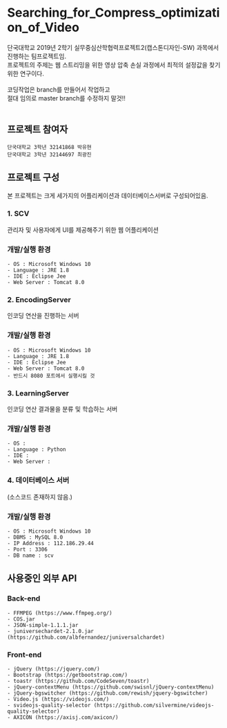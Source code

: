 # Searching_for_Compress_optimization_of_Video
단국대학교 2019년 2학기 실무중심산학협력프로젝트2(캡스톤디자인-SW) 과목에서 진행하는 팀프로젝트임.<br>
프로젝트의 주제는 웹 스트리밍을 위한 영상 압축 손실 과정에서 최적의 설정값을 찾기위한 연구이다.<br>
<br>
코딩작업은 branch를 만들어서 작업하고<br>
절대 임의로 master branch를 수정하지 말것!!<br>
<br>
## 프로젝트 참여자
```
단국대학교 3학년 32141868 박유현
단국대학교 3학년 32144697 최광진
```

## 프로젝트 구성
본 프로젝트는 크게 세가지의 어플리케이션과 데이터베이스서버로 구성되어있음.<br>
### 1. SCV
관리자 및 사용자에게 UI를 제공해주기 위한 웹 어플리케이션
### 개발/실행 환경
```
- OS : Microsoft Windows 10
- Language : JRE 1.8
- IDE : Eclipse Jee
- Web Server : Tomcat 8.0
```
### 2. EncodingServer
인코딩 연산을 진행하는 서버
### 개발/실행 환경
```
- OS : Microsoft Windows 10
- Language : JRE 1.8
- IDE : Eclipse Jee
- Web Server : Tomcat 8.0
- 반드시 8080 포트에서 실행시킬 것
```
### 3. LearningServer
인코딩 연산 결과물을 분류 및 학습하는 서버
### 개발/실행 환경
```
- OS : 
- Language : Python
- IDE : 
- Web Server : 
```
### 4. 데이터베이스 서버
(소스코드 존재하지 않음.)
### 개발/실행 환경
```
- OS : Microsoft Windows 10
- DBMS : MySQL 8.0
- IP Address : 112.186.29.44
- Port : 3306
- DB name : scv
```

## 사용중인 외부 API
### Back-end
```
- FFMPEG (https://www.ffmpeg.org/)
- COS.jar
- JSON-simple-1.1.1.jar
- juniversechardet-2.1.0.jar (https://github.com/albfernandez/juniversalchardet)
```
### Front-end
```
- jQuery (https://jquery.com/)
- Bootstrap (https://getbootstrap.com/)
- toastr (https://github.com/CodeSeven/toastr)
- jQuery-contextMenu (https://github.com/swisnl/jQuery-contextMenu)
- jQuery-bgswitcher (https://github.com/rewish/jquery-bgswitcher)
- Video.js (https://videojs.com/)
- svideojs-quality-selector (https://github.com/silvermine/videojs-quality-selector)
- AXICON (https://axisj.com/axicon/)
```
